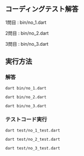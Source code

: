 ## コーディングテスト解答

1問目 : bin/no_1.dart

2問目 : bin/no_2.dart

3問目 : bin/no_3.dart

## 実行方法

### 解答
```
dart bin/no_1.dart
```
```
dart bin/no_2.dart
```
```
dart bin/no_3.dart
```

### テストコード実行

```
dart test/no_1_test.dart
```
```
dart test/no_2_test.dart
```
```
dart test/no_3_test.dart
```
